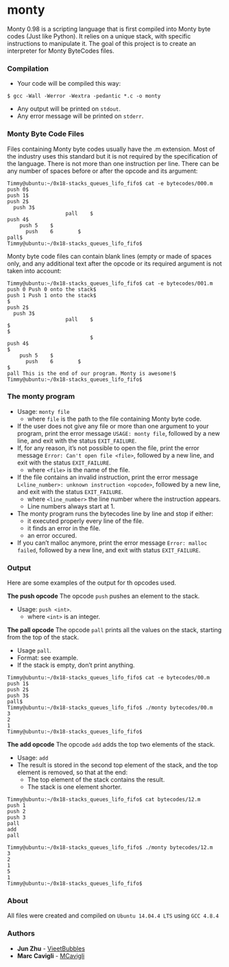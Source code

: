 # monty
Monty 0.98 is a scripting language that is first compiled into Monty byte codes (Just like Python). It relies on a unique stack, with specific instructions to manipulate it. The goal of this project is to create an interpreter for Monty ByteCodes files.
### Compilation
* Your code will be compiled this way:
```
$ gcc -Wall -Werror -Wextra -pedantic *.c -o monty
```
* Any output will be printed on `stdout`.
* Any error message will be printed on `stderr`.
### Monty Byte Code Files
Files containing Monty byte codes usually have the .m extension. Most of the industry uses this standard but it is not required by the specification of the language. There is not more than one instruction per line. There can be any number of spaces before or after the opcode and its argument:
```
Timmy@ubuntu:~/0x18-stacks_queues_lifo_fifo$ cat -e bytecodes/000.m
push 0$
push 1$
push 2$
  push 3$
                   pall    $
push 4$
    push 5    $
      push    6        $
pall$
Timmy@ubuntu:~/0x18-stacks_queues_lifo_fifo$
```
Monty byte code files can contain blank lines (empty or made of spaces only, and any additional text after the opcode or its required argument is not taken into account:
```
Timmy@ubuntu:~/0x18-stacks_queues_lifo_fifo$ cat -e bytecodes/001.m
push 0 Push 0 onto the stack$
push 1 Push 1 onto the stack$
$
push 2$
  push 3$
                   pall    $
$
$
                           $
push 4$
$
    push 5    $
      push    6        $
$
pall This is the end of our program. Monty is awesome!$
Timmy@ubuntu:~/0x18-stacks_queues_lifo_fifo$
```
### The monty program
* Usage: `monty file`
  * where `file` is the path to the file containing Monty byte code.
* If the user does not give any file or more than one argument to your program, print the error message `USAGE: monty file`, followed by a new line, and exit with the status `EXIT_FAILURE`.
* If, for any reason, it’s not possible to open the file, print the error message `Error: Can't open file <file>`, followed by a new line, and exit with the status `EXIT_FAILURE`.
  * where `<file>` is the name of the file.
* If the file contains an invalid instruction, print the error message `L<line_number>: unknown instruction <opcode>`, followed by a new line, and exit with the status `EXIT_FAILURE`.
  * where `<line_number>` the line number where the instruction appears.
  * Line numbers always start at 1.
* The monty program runs the bytecodes line by line and stop if either:
  * it executed properly every line of the file.
  * it finds an error in the file.
  * an error occured.
* If you can’t malloc anymore, print the error message `Error: malloc failed`, followed by a new line, and exit with status `EXIT_FAILURE`.
### Output
Here are some examples of the output for th opcodes used.

**The push opcode**
The opcode `push` pushes an element to the stack.
* Usage: `push <int>`.
  * where `<int>` is an integer.

**The pall opcode**
The opcode `pall` prints all the values on the stack, starting from the top of the stack.
* Usage `pall`.
* Format: see example.
* If the stack is empty, don’t print anything.

```
Timmy@ubuntu:~/0x18-stacks_queues_lifo_fifo$ cat -e bytecodes/00.m
push 1$
push 2$
push 3$
pall$
Timmy@ubuntu:~/0x18-stacks_queues_lifo_fifo$ ./monty bytecodes/00.m
3
2
1
Timmy@ubuntu:~/0x18-stacks_queues_lifo_fifo$
```

**The add opcode**
The opcode `add` adds the top two elements of the stack.
* Usage: `add`
* The result is stored in the second top element of the stack, and the top element is removed, so that at the end:
  * The top element of the stack contains the result.
  * The stack is one element shorter.
```
Timmy@ubuntu:~/0x18-stacks_queues_lifo_fifo$ cat bytecodes/12.m
push 1
push 2
push 3
pall
add
pall

Timmy@ubuntu:~/0x18-stacks_queues_lifo_fifo$ ./monty bytecodes/12.m
3
2
1
5
1
Timmy@ubuntu:~/0x18-stacks_queues_lifo_fifo$
```

### About
All files were created and compiled on `Ubuntu 14.04.4 LTS` using `GCC 4.8.4`

### Authors
- **Jun Zhu** - [VieetBubbles](https://github.com/VieetBubbles)
- **Marc Cavigli** - [MCavigli](https://github.com/MCavigli)